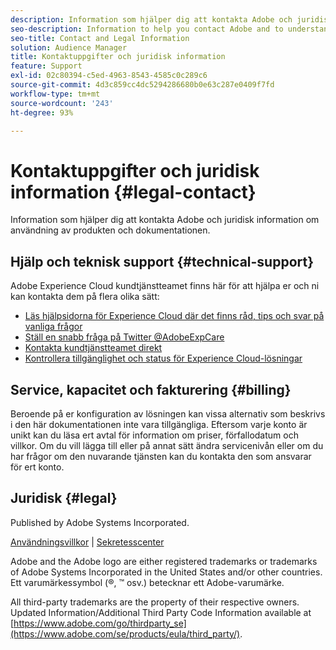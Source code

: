 ```yaml
---
description: Information som hjälper dig att kontakta Adobe och juridisk information om användning av produkten och dokumentationen.
seo-description: Information to help you contact Adobe and to understand the legal issues concerning your use of this product and documentation.
seo-title: Contact and Legal Information
solution: Audience Manager
title: Kontaktuppgifter och juridisk information
feature: Support
exl-id: 02c80394-c5ed-4963-8543-4585c0c289c6
source-git-commit: 4d3c859cc4dc5294286680b0e63c287e0409f7fd
workflow-type: tm+mt
source-wordcount: '243'
ht-degree: 93%

---
```


# Kontaktuppgifter och juridisk information {#legal-contact}

Information som hjälper dig att kontakta Adobe och juridisk information om användning av produkten och dokumentationen.

## Hjälp och teknisk support {#technical-support}

Adobe Experience Cloud kundtjänstteamet finns här för att hjälpa er och ni kan kontakta dem på flera olika sätt:

* [Läs hjälpsidorna för Experience Cloud där det finns råd, tips och svar på vanliga frågor](https://helpx.adobe.com/se/support.ec.html)
* [Ställ en snabb fråga på Twitter @AdobeExpCare](https://twitter.com/AdobeExpCare)
* [Kontakta kundtjänstteamet direkt](https://helpx.adobe.com/se/contact/enterprise-support.ec.html)
* [Kontrollera tillgänglighet och status för Experience Cloud-lösningar](https://status.adobe.com/)

## Service, kapacitet och fakturering {#billing}

Beroende på er konfiguration av lösningen kan vissa alternativ som beskrivs i den här dokumentationen inte vara tillgängliga. Eftersom varje konto är unikt kan du läsa ert avtal för information om priser, förfallodatum och villkor. Om du vill lägga till eller på annat sätt ändra servicenivån eller om du har frågor om den nuvarande tjänsten kan du kontakta den som ansvarar för ert konto.

## Juridisk {#legal}

Published by Adobe Systems Incorporated.

[Användningsvillkor](https://www.adobe.com/se/legal/terms.html) | [Sekretesscenter](https://www.adobe.com/se/privacy.html)

Adobe and the Adobe logo are either registered trademarks or trademarks of Adobe Systems Incorporated in the United States and/or other countries. Ett varumärkessymbol (®, ™ osv.) betecknar ett Adobe-varumärke.

All third-party trademarks are the property of their respective owners. Updated Information/Additional Third Party Code Information available at [https://www.adobe.com/go/thirdparty_se](https://www.adobe.com/se/products/eula/third_party/).
